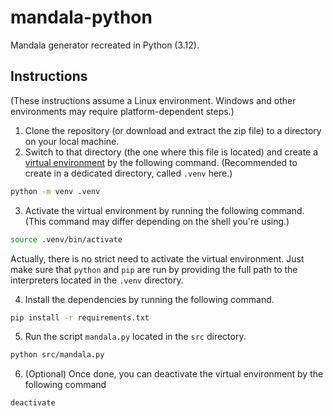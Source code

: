 # mandala-python

Mandala generator recreated in Python (3.12).

## Instructions

(These instructions assume a Linux environment. Windows and other environments may require platform-dependent steps.)

1. Clone the repository (or download and extract the zip file) to a directory on your local machine.
2. Switch to that directory (the one where this file is located) and create a [virtual environment](https://docs.python.org/3/library/venv.html) by the following command. (Recommended to create in a dedicated directory, called `.venv` here.)

```bash
python -m venv .venv
```

3. Activate the virtual environment by running the following command. (This command may differ depending on the shell you're using.)

```bash
source .venv/bin/activate
```
Actually, there is no strict need to activate the virtual environment. Just make sure that `python` and `pip` are run by providing the full path to the interpreters located in the `.venv` directory.

4. Install the dependencies by running the following command.

```bash
pip install -r requirements.txt
```

5. Run the script `mandala.py` located in the `src` directory.

```bash
python src/mandala.py
```

6. (Optional) Once done, you can deactivate the virtual environment by the following command

```bash
deactivate
```
